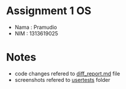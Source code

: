 # Assignment 1 OS 

 - Nama : Pramudio
 - NIM  : 1313619025

# Notes
 - code changes refered to [diff_report.md](./diff_report.md) file
 - screenshots refered to [usertests](./usertests) folder